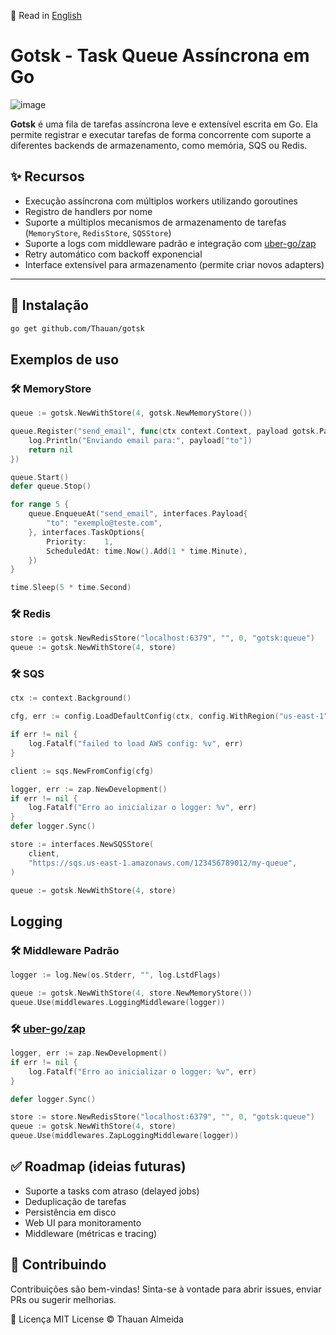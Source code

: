 📖 Read in [English](./README.en.md)
# Gotsk - Task Queue Assíncrona em Go

![image](https://github.com/user-attachments/assets/243eeab3-173d-4d61-8048-82dffdcc74c6)

**Gotsk** é uma fila de tarefas assíncrona leve e extensível escrita em Go. Ela permite registrar e executar tarefas de forma concorrente com suporte a diferentes backends de armazenamento, como memória, SQS ou Redis.

## ✨ Recursos

- Execução assíncrona com múltiplos workers utilizando goroutines
- Registro de handlers por nome
- Suporte a múltiplos mecanismos de armazenamento de tarefas (`MemoryStore`, `RedisStore`, `SQSStore`)
- Suporte a logs com middleware padrão e integração com [uber-go/zap](https://github.com/uber-go/zap)
- Retry automático com backoff exponencial
- Interface extensível para armazenamento (permite criar novos adapters)

---

## 🚀 Instalação

```bash
go get github.com/Thauan/gotsk
```

## Exemplos de uso

### 🛠️ MemoryStore

```go
queue := gotsk.NewWithStore(4, gotsk.NewMemoryStore())

queue.Register("send_email", func(ctx context.Context, payload gotsk.Payload) error {
	log.Println("Enviando email para:", payload["to"])
	return nil
})

queue.Start()
defer queue.Stop()

for range 5 {
	queue.EnqueueAt("send_email", interfaces.Payload{
		"to": "exemplo@teste.com",
	}, interfaces.TaskOptions{
		Priority:    1,
		ScheduledAt: time.Now().Add(1 * time.Minute),
	})
}

time.Sleep(5 * time.Second)
```

### 🛠️ Redis

```go
store := gotsk.NewRedisStore("localhost:6379", "", 0, "gotsk:queue")
queue := gotsk.NewWithStore(4, store)
```

### 🛠️ SQS

```go
ctx := context.Background()

cfg, err := config.LoadDefaultConfig(ctx, config.WithRegion("us-east-1"))

if err != nil {
	log.Fatalf("failed to load AWS config: %v", err)
}

client := sqs.NewFromConfig(cfg)

logger, err := zap.NewDevelopment()
if err != nil {
	log.Fatalf("Erro ao inicializar o logger: %v", err)
}
defer logger.Sync()

store := interfaces.NewSQSStore(
	client,
	"https://sqs.us-east-1.amazonaws.com/123456789012/my-queue",
)

queue := gotsk.NewWithStore(4, store)
```

## Logging

### 🛠️ Middleware Padrão

```go
logger := log.New(os.Stderr, "", log.LstdFlags)

queue := gotsk.NewWithStore(4, store.NewMemoryStore())
queue.Use(middlewares.LoggingMiddleware(logger))
```

### 🛠️ [uber-go/zap](https://github.com/uber-go/zap)

```go
logger, err := zap.NewDevelopment()
if err != nil {
	log.Fatalf("Erro ao inicializar o logger: %v", err)
}

defer logger.Sync()

store := store.NewRedisStore("localhost:6379", "", 0, "gotsk:queue")
queue := gotsk.NewWithStore(4, store)
queue.Use(middlewares.ZapLoggingMiddleware(logger))
```

## ✅ Roadmap (ideias futuras)

- Suporte a tasks com atraso (delayed jobs)
- Deduplicação de tarefas
- Persistência em disco
- Web UI para monitoramento
- Middleware (métricas e tracing)

## 🤝 Contribuindo

Contribuições são bem-vindas! Sinta-se à vontade para abrir issues, enviar PRs ou sugerir melhorias.

📄 Licença
MIT License © Thauan Almeida

